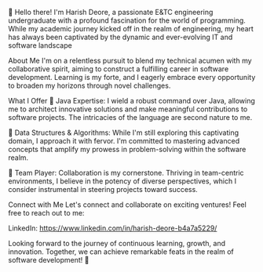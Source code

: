 
👋 Hello there! I'm Harish Deore, a passionate E&TC engineering undergraduate with a profound fascination for the world of programming.
While my academic journey kicked off in the realm of engineering, my heart has always been captivated by the dynamic and ever-evolving IT and software landscape

About Me
I'm on a relentless pursuit to blend my technical acumen with my collaborative spirit, aiming to construct a fulfilling career in software development.
Learning is my forte, and I eagerly embrace every opportunity to broaden my horizons through novel challenges.

What I Offer
📌 Java Expertise: I wield a robust command over Java, allowing me to architect innovative solutions and make meaningful contributions to software projects. The intricacies of the language are second nature to me.

📌 Data Structures & Algorithms: While I'm still exploring this captivating domain, I approach it with fervor. I'm committed to mastering advanced concepts that amplify my prowess in problem-solving within the software realm.

📌 Team Player: Collaboration is my cornerstone. Thriving in team-centric environments, I believe in the potency of diverse perspectives, which I consider instrumental in steering projects toward success.

Connect with Me
Let's connect and collaborate on exciting ventures! Feel free to reach out to me:

LinkedIn: https://www.linkedin.com/in/harish-deore-b4a7a5229/

Looking forward to the journey of continuous learning, growth, and innovation. Together, we can achieve remarkable feats in the realm of software development! 🚀
